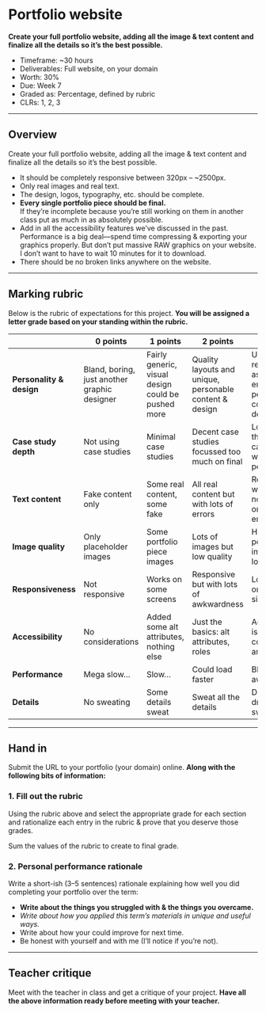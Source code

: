 # Portfolio website

**Create your full portfolio website, adding all the image & text content and finalize all the details so it’s the best possible.**

- Timeframe: ~30 hours
- Deliverables: Full website, on your domain
- Worth: 30%
- Due: Week 7
- Graded as: Percentage, defined by rubric
- CLRs: 1, 2, 3

---

## Overview

Create your full portfolio website, adding all the image & text content and finalize all the details so it’s the best possible.

- It should be completely responsive between 320px – ~2500px.
- Only real images and real text.
- The design, logos, typography, etc. should be complete.
- **Every single portfolio piece should be final.** <br>If they’re incomplete because you’re still working on them in another class put as much in as absolutely possible.
- Add in all the accessibility features we’ve discussed in the past. <br>Performance is a big deal—spend time compressing & exporting your graphics properly. But don’t put massive RAW graphics on your website. I don’t want to have to wait 10 minutes for it to download.
- There should be no broken links anywhere on the website.

---

## Marking rubric

Below is the rubric of expectations for this project. **You will be assigned a letter grade based on your standing within the rubric.**

|  | 0 points | 1 points | 2 points | 3 points |
| --- | --- | --- | --- | --- |
| **Personality & design** | Bland, boring, just another graphic designer | Fairly generic, visual design could be pushed more | Quality layouts and unique, personable content & design | Unique and recognizable as you, with engaging, personable content & design |
| **Case study depth** | Not using case studies | Minimal case studies | Decent case studies focussed too much on final | Long, thorough case studies with personality |
| **Text content** | Fake content only | Some real content, some fake | All real content but with lots of errors | Real content, well written, no grammar or spelling errors |
| **Image quality** | Only placeholder images | Some portfolio piece images | Lots of images but low quality | High quality portfolio images — and lots of them |
| **Responsiveness** | Not responsive | Works on some screens | Responsive but with lots of awkwardness | Looks great on all screen sizes |
| **Accessibility** | No considerations | Added some alt attributes, nothing else | Just the basics: alt attributes, roles | Accessibility is well considered and tested |
| **Performance** | Mega slow… | Slow… | Could load faster | Blazing fast awesomeness |
| **Details** | No sweating | Some details sweat | Sweat all the details | Disgusting, dripping, sweaty details |

---

## Hand in

Submit the URL to your portfolio (your domain) online. **Along with the following bits of information:**

### 1. Fill out the rubric

Using the rubric above and select the appropriate grade for each section and rationalize each entry in the rubric & prove that you deserve those grades.

Sum the values of the rubric to create to final grade.

### 2. Personal performance rationale

Write a short-ish (3–5 sentences) rationale explaining how well you did completing your portfolio over the term:

- **Write about the things you struggled with & the things you overcame.**
- _Write about how you applied this term’s materials in unique and useful ways._
- Write about how your could improve for next time.
- Be honest with yourself and with me (I’ll notice if you’re not).

---

## Teacher critique

Meet with the teacher in class and get a critique of your project. **Have all the above information ready before meeting with your teacher.**
